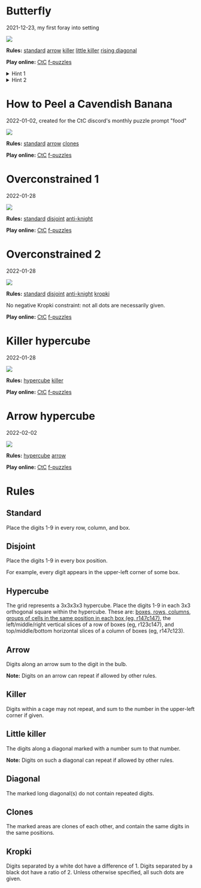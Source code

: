 # Butterfly

2021-12-23, my first foray into setting

![](butterfly.png)

**Rules:**
[standard](#standard)
[arrow](#arrow)
[killer](#killer)
[little killer](#little-killer)
[rising diagonal](#diagonal)

**Play online:**
[CtC](https://tinyurl.com/b7twmz48)
[f-puzzles](https://f-puzzles.com/?id=yxnpswht)

<details>
<summary>Hint 1</summary> 
The upper-right arrows are very restricted: what digits can appear in r3c5 and r5c7?
</details>

<details>
<summary>Hint 2</summary> 
Consider applying set theory to the red and blue regions here: https://tinyurl.com/bp7u2pv5.
</details>

# How to Peel a Cavendish Banana

2022-01-02, created for the CtC discord's monthly puzzle prompt "food"

![](cavendish-banana.png)

**Rules:**
[standard](#standard)
[arrow](#arrow)
[clones](#clones)

**Play online:**
[CtC](https://tinyurl.com/5a7kve6r)
[f-puzzles](https://f-puzzles.com/?id=y28knjuw)

# Overconstrained 1

2022-01-28

![](overconstrained-1.png)

**Rules:**
[standard](#standard)
[disjoint](#disjoint)
[anti-knight](#anti-knight)

**Play online:**
[CtC](https://tinyurl.com/2p9a9kx)
[f-puzzles](https://f-puzzles.com/?id=ycenxedq)

# Overconstrained 2

2022-01-28

![](overconstrained-2.png)

**Rules:**
[standard](#standard)
[disjoint](#disjoint)
[anti-knight](#anti-knight)
[kropki](#kropki)

No negative Kropki constraint: not all dots are necessarily given.

**Play online:**
[CtC](https://tinyurl.com/2p8pf4t3)
[f-puzzles](https://f-puzzles.com/?id=y9jvczpk)

# Killer hypercube

2022-01-28

![](killer-hypercube.png)

**Rules:**
[hypercube](#hypercube)
[killer](#killer)

**Play online:**
[CtC](https://tinyurl.com/mvxkfnh6)
[f-puzzles](https://f-puzzles.com/?id=yddv7dur)

# Arrow hypercube

2022-02-02

![](arrow-hypercube.png)

**Rules:**
[hypercube](#hypercube)
[arrow](#arrow)

**Play online:**
[CtC](https://tinyurl.com/4xv3jc6d)
[f-puzzles](https://f-puzzles.com/?id=y74otltk)

# Rules

## Standard

Place the digits 1-9 in every row, column, and box.

## Disjoint

Place the digits 1-9 in every box position.

For example, every digit appears in the upper-left corner of some box.

## Hypercube

The grid represents a 3x3x3x3 hypercube.
Place the digits 1-9 in each 3x3 orthogonal square within the hypercube.
These are: [boxes, rows, columns](#standard),
[groups of cells in the same position in each box (eg, r147c147)](#disjoint),
the left/middle/right vertical slices of a row of boxes (eg, r123c147), and
top/middle/bottom horizontal slices of a column of boxes (eg, r147c123).

## Arrow

Digits along an arrow sum to the digit in the bulb.

**Note:** Digits on an arrow can repeat if allowed by other rules.

## Killer

Digits within a cage may not repeat, and sum to the number in the upper-left corner if given.

## Little killer

The digits along a diagonal marked with a number sum to that number.

**Note:** Digits on such a diagonal can repeat if allowed by other rules.

## Diagonal

The marked long diagonal(s) do not contain repeated digits.

## Clones

The marked areas are clones of each other, and contain the same digits in the same positions.

## Kropki

Digits separated by a white dot have a difference of 1.
Digits separated by a black dot have a ratio of 2.
Unless otherwise specified, all such dots are given.
